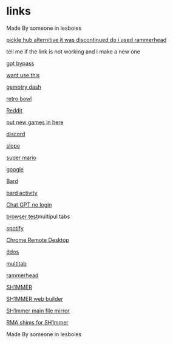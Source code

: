 # links


Made By someone in lesboies

[pickle hub alternitive it was discontinued do i used rammerhead](https://valow.gq/)

tell me if the link is not working and i make a new one

[gpt bypass](https://cdn.discordapp.com/attachments/1092675537853497445/1104122783518175342/ChatGPT-Bypass.txt)

[want use this](https://my-website.ruddiestgaming1.repl.co/)

[gemotry dash](https://geometrydash.io/)

[retro bowl](https://retrobowl.me/)

[Reddit](https://www.reddit.com)

[put new games in here](https://github.com/Ruddiest/links/blob/main/games.md)

[discord](https://www.discord.com)

[slope](https://slopegame.io)  

[super mario](https://supermario-game.com/)

[google](https://www.google.com/?safe=active&ssui=on)

[Bard](https://bard.google.com)

[bard activity](https://myactivity.google.com/product/bard?utm_source=help)

[Chat GPT no login](https://gpt-4.ruddiestgaming1.repl.co)

[browser test](https://replit.com/@Baconman321/Bash-Browser-Executable-Selection-Experiment)multipul tabs

[spotify](https://spotify.com)

[Chrome Remote Desktop](https://remotedesktop.google.com)

[ddos](https://stresser.su/)

[multitab](https://Google.ruddiestgaming1.repl.co)

[rammerhead](https://offical.burnsphonerepairs.tech/)

[SH1MMER](https://sh1mmer.me)

[SH1MMER web builder](https://sh1mmer.me/builder.html)

[SH1mmer main file mirror](https://files.utimatesrv.com)

[RMA shims for SH1mmer](https://github.com/diffusehyperion/sh1mmer-archived)


Made By someone in lesboies
